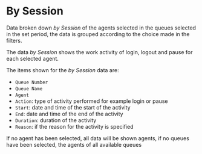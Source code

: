 # By Session

Data broken down *by Session* of the agents selected in the queues
selected in the set period, the data is grouped according to
the choice made in the filters.

The data *by Session* shows the work activity of login, logout
and pause for each selected agent.

The items shown for the *by Session* data are:

- `Queue Number`
- `Queue Name`
- `Agent`
- `Action`: type of activity performed for example login or pause
- `Start`: date and time of the start of the activity
- `End`: date and time of the end of the activity
- `Duration`: duration of the activity
- `Reason`: if the reason for the activity is specified

If no agent has been selected, all data will be shown
agents, if no queues have been selected, the
agents of all available queues
